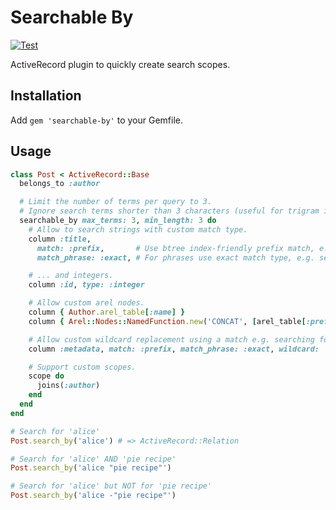 # Searchable By

[![Test](https://github.com/bsm/searchable-by/actions/workflows/test.yml/badge.svg)](https://github.com/bsm/searchable-by/actions/workflows/test.yml)

ActiveRecord plugin to quickly create search scopes.

## Installation

Add `gem 'searchable-by'` to your Gemfile.

## Usage

```ruby
class Post < ActiveRecord::Base
  belongs_to :author

  # Limit the number of terms per query to 3.
  # Ignore search terms shorter than 3 characters (useful for trigram indexes).
  searchable_by max_terms: 3, min_length: 3 do
    # Allow to search strings with custom match type.
    column :title,
      match: :prefix,       # Use btree index-friendly prefix match, e.g. `ILIKE 'term%'` instead of default `ILIKE '%term%'`.
      match_phrase: :exact, # For phrases use exact match type, e.g. searching for `"My Post"` will query `WHERE LOWER(title) = 'my post'`.

    # ... and integers.
    column :id, type: :integer

    # Allow custom arel nodes.
    column { Author.arel_table[:name] }
    column { Arel::Nodes::NamedFunction.new('CONCAT', [arel_table[:prefix], arel_table[:suffix]]) }

    # Allow custom wildcard replacement using a match e.g. searching for `"My*Post"` will query `ILIKE 'My%Post'`.
    column :metadata, match: :prefix, match_phrase: :exact, wildcard: '*'

    # Support custom scopes.
    scope do
      joins(:author)
    end
  end
end

# Search for 'alice'
Post.search_by('alice') # => ActiveRecord::Relation

# Search for 'alice' AND 'pie recipe'
Post.search_by('alice "pie recipe"')

# Search for 'alice' but NOT for 'pie recipe'
Post.search_by('alice -"pie recipe"')
```
